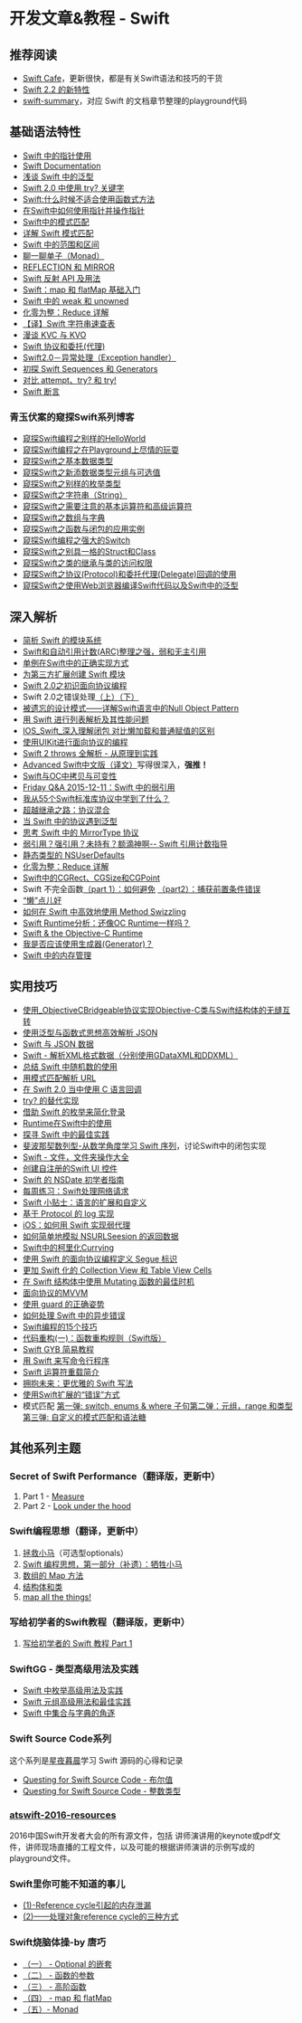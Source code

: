 # 开发文章&教程 - Swift
## 推荐阅读
- [Swift Cafe][1]，更新很快，都是有关Swift语法和技巧的干货
- [Swift 2.2 的新特性][2]
- [swift-summary][3]，对应 Swift 的文档章节整理的playground代码

## 基础语法特性
- [Swift 中的指针使用][4]
- [Swift Documentation][5]
- [浅谈 Swift 中的泛型][6]
- [Swift 2.0 中使用 try? 关键字][7]
- [Swift:什么时候不适合使用函数式方法][8]
- [在Swift中如何使用指针并操作指针][9]
- [Swift中的模式匹配][10]
- [详解 Swift 模式匹配][11]
- [Swift 中的范围和区间][12]
- [聊一聊单子（Monad）][13]
- [REFLECTION 和 MIRROR][14]
- [Swift 反射 API 及用法][15]
- [Swift：map 和 flatMap 基础入门][16]
- [Swift 中的 weak 和 unowned][17]
- [化零为整：Reduce 详解][18]
- [【译】Swift 字符串速查表][19]
- [漫谈 KVC 与 KVO][20]
- [Swift 协议和委托(代理)][21]
- [Swift2.0－异常处理（Exception handler）][22]
- [初探 Swift Sequences 和 Generators][23]
- [对比 attempt、try? 和 try!][24]
- [Swift 断言][25]

### 青玉伏案的窥探Swift系列博客
- [窥探Swift编程之别样的HelloWorld][26]
- [窥探Swift编程之在Playground上尽情的玩耍][27]
- [窥探Swift之基本数据类型][28]
- [窥探Swift之新添数据类型元组与可选值][29]
- [窥探Swift之别样的枚举类型][30]
- [窥探Swift之字符串（String）][31]
- [窥探Swift之需要注意的基本运算符和高级运算符][32]
- [窥探Swift之数组与字典][33]
- [窥探Swift之函数与闭包的应用实例][34]
- [窥探Swift编程之强大的Switch][35]
- [窥探Swift之别具一格的Struct和Class][36]
- [窥探Swift之类的继承与类的访问权限][37]
- [窥探Swift之协议(Protocol)和委托代理(Delegate)回调的使用][38]
- [窥探Swift之使用Web浏览器编译Swift代码以及Swift中的泛型][39]


## 深入解析
- [简析 Swift 的模块系统][40]
- [Swift和自动引用计数(ARC)整理之强，弱和无主引用][41]
- [单例在Swift中的正确实现方式][42]
- [为第三方扩展创建 Swift 模块][43]
- [Swift 2.0之初识面向协议编程][44]
- Swift 2.0之错误处理[（上）][45][（下）][46]
- [被遗忘的设计模式——详解Swift语言中的Null Object Pattern][47]
- [用 Swift 进行列表解析及其性能问题][48]
- [IOS\_Swift\_深入理解闭包 对比懒加载和普通赋值的区别][49]
- [使用UIKit进行面向协议的编程][50]
- [Swift 2 throws 全解析 - 从原理到实践][51]
- [Advanced Swift中文版（译文）][52]写得很深入，**强推！**
- [Swift与OC中拷贝与可变性][53]
- [Friday Q&A 2015-12-11：Swift 中的弱引用][54]
- [我从55个Swift标准库协议中学到了什么？][55]
- [超越继承之路：协议混合][56]
- [当 Swift 中的协议遇到泛型][57]
- [思考 Swift 中的 MirrorType 协议][58]
- [弱引用？强引用？未持有？额滴神啊-- Swift 引用计数指导][59]
- [静态类型的 NSUserDefaults][60]
- [化零为整：Reduce 详解][61]
- [Swift中的CGRect、CGSize和CGPoint][62]
- Swift 不完全函数[（part 1）：如何避免][63] [（part2）：捕获前置条件错误][64]
- [“懒”点儿好][65]
- [如何在 Swift 中高效地使用 Method Swizzling][66]
- [Swift Runtime分析：还像OC Runtime一样吗？][67]
- [Swift & the Objective-C Runtime][68]
- [我是否应该使用生成器(Generator)？][69]
- [Swift 中的内存管理][70]

## 实用技巧
- [使用\_ObjectiveCBridgeable协议实现Objective-C类与Swift结构体的无缝互转][71]
- [使用泛型与函数式思想高效解析 JSON][72]
- [Swift 与 JSON 数据][73]
- [Swift - 解析XML格式数据（分别使用GDataXML和DDXML）][74]
- [总结 Swift 中随机数的使用][75]
- [用模式匹配解析 URL][76]
- [在 Swift 2.0 当中使用 C 语言回调][77]
- [try? 的替代实现][78]
- [借助 Swift 的枚举来简化登录][79]
- [Runtime在Swift中的使用][80]
- [探寻 Swift 中的最佳实践][81]
- [斐波那契数列型-从数学角度学习 Swift 序列][82]，讨论Swift中的闭包实现
- [Swift - 文件，文件夹操作大全][83]
- [创建自注册的Swift UI 控件][84]
- [Swift 的 NSDate 初学者指南][85]
- [每周练习：Swift处理网络请求][86]
- [Swift 小贴士：语言的扩展和自定义][87]
- [基于 Protocol 的 log 实现][88]
- [iOS：如何用 Swift 实现弱代理][89]
- [如何简单地模拟 NSURLSeesion 的返回数据][90]
- [Swift中的柯里化Currying][91]
- [使用 Swift 的面向协议编程定义 Segue 标识][92]
- [更加 Swift 化的 Collection View 和 Table View Cells][93]
- [在 Swift 结构体中使用 Mutating 函数的最佳时机][94]
- [面向协议的MVVM][95]
- [使用 guard 的正确姿势][96]
- [如何处理 Swift 中的异步错误][97]
- [Swift编程的15个技巧][98]
- [代码重构(一)：函数重构规则（Swift版）][99]
- [Swift GYB 简易教程][100]
- [用 Swift 来写命令行程序][101]
- [Swift 运算符重载简介][102]
- [拥抱未来：更优雅的 Swift 写法][103]
- [使用Swift扩展的“错误”方式][104]
- 模式匹配 [第一弹: switch, enums & where 子句][105][第二弹：元组，range 和类型][106][第三弹: 自定义的模式匹配和语法糖][107]

## 其他系列主题
### Secret of Swift Performance（翻译版，更新中）
1. Part 1 - [Measure][108]
2. Part 2 - [Look under the hood][109]

### Swift编程思想（翻译，更新中）
1. [拯救小马][110]（可选型optionals）
2. [Swift 编程思想，第一部分（补遗）：牺牲小马][111]
2. [数组的 Map 方法][112]
3. [结构体和类][113]
1. [map all the things!][114]

### 写给初学者的Swift教程（翻译版，更新中）
1. [写给初学者的 Swift 教程 Part 1][115]

### SwiftGG - 类型高级用法及实践
- [Swift 中枚举高级用法及实践][116]
- [Swift 元组高级用法和最佳实践][117]
- [Swift 中集合与字典的角逐][118]

### Swift Source Code系列
这个系列是[星夜暮晨][119]学习 Swift 源码的心得和记录
- [Questing for Swift Source Code - 布尔值][120]
- [Questing for Swift Source Code -  整数类型][121]

### [atswift-2016-resources][122]
2016中国Swift开发者大会的所有源文件，包括 讲师演讲用的keynote或pdf文件，讲师现场直播的工程文件，以及可能的根据讲师演讲的示例写成的playground文件。

### Swift里你可能不知道的事儿
- [(1)-Reference cycle引起的内存泄漏][123]
- [(2)——处理对象reference cycle的三种方式][124]

### Swift烧脑体操-by 唐巧
- [（一） - Optional 的嵌套][125]
- [（二） - 函数的参数][126]
- [（三） - 高阶函数][127]
- [（四） - map 和 flatMap][128]
- [（五）- Monad][129]

[1]:	http://swiftcafe.io/ "Swift Cafe"
[2]:	http://chengway.in/swift-2-2-de-xin-te-xing/
[3]:	https://github.com/jakarmy/swift-summary "swift-summary"
[4]:	http://onevcat.com/2015/01/swift-pointer/
[5]:	http://nshipster.cn/swift-documentation/
[6]:	http://swift.gg/2015/09/16/swift-generics/ "浅谈 Swift 中的泛型"
[7]:	http://swift.gg/2015/08/31/swift-2-lets-try/ "Swift 2.0 中使用 try? 关键字"
[8]:	http://swift.gg/2015/08/28/swift_when_the_functional_approach_is_not_right/ "Swift:什么时候不适合使用函数式方法"
[9]:	https://github.com/icepy/_posts/issues/3
[10]:	http://swift.gg/2015/10/16/swift-pattern-matching/ "Swift中的模式匹配"
[11]:	http://swift.gg/2015/10/27/swift-pattern-matching-in-detail/ "详解 Swift 模式匹配"
[12]:	http://swift.gg/2015/10/26/swift-ranges-and-intervals/ "Swift 中的范围和区间"
[13]:	http://swift.gg/2015/10/30/lets-talk-about-monads/ "聊一聊单子（Monad）"
[14]:	http://swifter.tips/reflect/
[15]:	http://swift.gg/2015/11/23/swift-reflection-api-what-you-can-do/ "Swift 反射 API 及用法"
[16]:	http://swift.gg/2015/11/26/swift-map-and-flatmap/ "Swift：map 和 flatMap 基础入门"
[17]:	http://swift.gg/2015/12/02/swift-weak-and-unowned/ "Swift 中的 weak 和 unowned"
[18]:	http://swift.gg/2015/12/10/reduce-all-the-things/ "化零为整：Reduce 详解"
[19]:	http://www.cocoachina.com/swift/20151218/14746.html
[20]:	http://swiftcafe.io/2016/01/03/kvc/ "漫谈 KVC 与 KVO"
[21]:	http://www.cnblogs.com/xilanglang/p/5143613.html "Swift 协议和委托(代理)"
[22]:	http://www.cnblogs.com/GarveyCalvin/p/5081608.html "Swift2.0－异常处理（Exception handler）"
[23]:	http://swift.gg/2016/03/10/experimenting-with-swift-2-sequencetype-generatortype/ "初探 Swift Sequences 和 Generators"
[24]:	http://swift.gg/2016/04/15/swift-my-attempt-code-vs-try-and-try/ "对比 attempt、try? 和 try!"
[25]:	http://swift.gg/2016/05/11/friday-qa-2016-03-04-swift-asserts/ "Friday Q&A 2016-03-04：Swift 断言"
[26]:	http://www.cnblogs.com/ludashi/p/4451207.html "窥探Swift编程之别样的HelloWorld"
[27]:	http://www.cnblogs.com/ludashi/p/4451481.html "窥探Swift编程之在Playground上尽情的玩耍"
[28]:	http://www.cnblogs.com/ludashi/p/4454496.html "窥探Swift之基本数据类型"
[29]:	http://www.cnblogs.com/ludashi/p/4711010.html "窥探Swift之新添数据类型元组与可选值"
[30]:	http://www.cnblogs.com/ludashi/p/4721158.html "窥探Swift之别样的枚举类型"
[31]:	http://www.cnblogs.com/ludashi/p/4725018.html "窥探Swift之字符串（String）"
[32]:	http://www.cnblogs.com/ludashi/p/4963036.html "窥探Swift之需要注意的基本运算符和高级运算符"
[33]:	http://www.cnblogs.com/ludashi/p/5006321.html "窥探Swift之数组与字典"
[34]:	http://www.cnblogs.com/ludashi/p/4968837.html "窥探Swift之函数与闭包的应用实例"
[35]:	http://www.cnblogs.com/ludashi/p/5033542.html "窥探Swift编程之强大的Switch"
[36]:	http://www.cnblogs.com/ludashi/p/5044196.html "窥探Swift之别具一格的Struct和Class"
[37]:	http://www.cnblogs.com/ludashi/p/5048831.html "窥探Swift之类的继承与类的访问权限"
[38]:	http://www.cnblogs.com/ludashi/p/5057858.html "窥探Swift之协议(Protocol)和委托代理(Delegate)回调的使用"
[39]:	http://www.cnblogs.com/ludashi/p/5066286.html "窥探Swift之使用Web浏览器编译Swift代码以及Swift中的泛型"
[40]:	http://www.cocoachina.com/industry/20140621/8904.html
[41]:	http://www.devtf.cn/?p=462
[42]:	http://www.devtf.cn/?p=937
[43]:	http://andelf.github.io/blog/2015/01/23/swift-3rd-library-install-as-swift-modules/
[44]:	http://www.swiftyper.com/Swift/introducing-protocol-oriented-programming-in-swift-2.html "Swift 2.0之初识面向协议编程"
[45]:	http://www.swiftyper.com/Swift/swift2_error_handling.html
[46]:	http://www.swiftyper.com/Swift/swift2_error_handling_part_2.html
[47]:	http://www.csdn.net/article/2015-11-17/2826234-null-object-pattern-in-swift
[48]:	http://swift.gg/2015/10/29/list-comprehensions-and-performance-with-swift/ "用 Swift 进行列表解析及其性能问题"
[49]:	http://blog.csdn.net/zimo2013/article/details/50073691 "IOS_Swift_深入理解闭包 对比懒加载和普通赋值的区别"
[50]:	http://www.cocoachina.com/ios/20151208/14581.html
[51]:	http://www.ibm.com/developerworks/cn/mobile/mo-cn-swift/index.html "Swift 2 throws 全解析 - 从原理到实践"
[52]:	http://www.jianshu.com/p/18744b078508 "Advanced Swift中文版"
[53]:	http://649395594.github.io/blog/2015/12/23/swiftyu-oczhong-kao-bei-yu-ke-bian-xing/ "Swift与OC中拷贝与可变性"
[54]:	http://swift.gg/2015/12/28/friday-qa-2015-12-11-swift-weak-references/ "Friday Q&A 2015-12-11：Swift 中的弱引用"
[55]:	http://www.cocoachina.com/swift/20160107/14868.html
[56]:	http://chengway.in/chao-yue-ji-cheng-zhi-lu-xie-yi-hun-he/
[57]:	http://chengway.in/dang-swift-zhong-de-fan-xing-yu-dao-xie-yi/
[58]:	http://segmentfault.com/a/1190000004388185 "思考 Swift 中的 MirrorType 协议"
[59]:	http://www.cocoachina.com/swift/20160202/15182.html
[60]:	http://swift.gg/2016/02/17/nsuserdefaults-static/ "静态类型的 NSUserDefaults"
[61]:	http://swift.gg/2015/12/10/reduce-all-the-things/ "化零为整：Reduce 详解"
[62]:	http://www.jianshu.com/p/da3c2c30e072 "Swift中的CGRect、CGSize和CGPoint"
[63]:	http://www.cocoachina.com/swift/20160321/15729.html
[64]:	http://www.cocoachina.com/swift/20160323/15751.html
[65]:	http://swift.gg/2016/03/25/being-lazy/ "“懒”点儿好"
[66]:	http://swift.gg/2016/03/29/effective-method-swizzling-with-swift/ "如何在 Swift 中高效地使用 Method Swizzling"
[67]:	http://mp.weixin.qq.com/s?__biz=MzA3ODg4MDk0Ng==&mid=403153173&idx=1&sn=c631f95b28a0eb4b842a9494e43a30e5
[68]:	http://nshipster.cn/swift-objc-runtime/ "Swift & the Objective-C Runtime"
[69]:	http://swift.gg/2016/04/14/should-i-be-using-a-generator-or-not/ "我是否应该使用生成器(Generator)？"
[70]:	http://forrestchang.github.io/2016/04/15/swift-arc-notes/
[71]:	http://southpeak.github.io/blog/2015/10/26/objectivecbridgeable-protocol-for-objectivec-class-and-swift-struct/
[72]:	http://codebuild.me/2015/09/14/efficient-json-in-swift-with-functional-concepts-and-generics/
[73]:	http://swiftcafe.io/2015/07/18/swift-json/
[74]:	http://www.hangge.com/blog/cache/detail_646.html
[75]:	http://www.cocoachina.com/swift/20151013/13624.html
[76]:	http://swift.gg/2015/09/15/urls-and-pattern-matching/
[77]:	http://swift.gg/2015/11/11/c-callbacks-in-swift/ "在 Swift 2.0 当中使用 C 语言回调"
[78]:	http://swift.gg/2015/10/13/alternatives-to-try-swiftlang/ "try? 的替代实现"
[79]:	https://realm.io/cn/news/david-east-simplifying-login-swift-enums/ "借助 Swift 的枚举来简化登录"
[80]:	https://github.com/icepy/_posts/issues/8
[81]:	https://realm.io/cn/news/gotocph-ash-furrow-best-practices-swift/ "探寻 Swift 中的最佳实践"
[82]:	http://swift.gg/2015/12/04/the-fibonacci-sequencetype/ "斐波那契数列型-从数学角度学习 Swift 序列"
[83]:	http://www.hangge.com/blog/cache/detail_527.html "Swift - 文件，文件夹操作大全"
[84]:	http://www.devtf.cn/?p=1162 "创建自注册的Swift UI 控件"
[85]:	http://swift.gg/2015/12/14/a-beginners-guide-to-nsdate-in-swift/ "Swift 的 NSDate 初学者指南"
[86]:	https://github.com/icepy/_posts/issues/10 "每周练习：Swift处理网络请求"
[87]:	http://www.cocoachina.com/swift/20151223/14774.html
[88]:	http://www.cocoachina.com/swift/20160118/14935.html
[89]:	http://swift.gg/2016/01/19/ios-weak-delegates-swift/ "iOS：如何用 Swift 实现弱代理"
[90]:	http://swift.gg/2016/01/22/an-easy-way-to-stub-nsurlsession/ "如何简单地模拟 NSURLSeesion 的返回数据"
[91]:	http://segmentfault.com/a/1190000004340919 "Swift中的柯里化Currying"
[92]:	http://swift.gg/2016/02/01/protocol-oriented-segue-identifiers-swift/ "使用 Swift 的面向协议编程定义 Segue 标识"
[93]:	http://swift.gg/2016/02/02/being-swifty-with-collection-view-and-table-view-cells/ "更加 Swift 化的 Collection View 和 Table View Cells"
[94]:	http://swift.gg/2016/02/06/when-to-use-mutating-functions-in-swift-structs/ "在 Swift 结构体中使用 Mutating 函数的最佳时机"
[95]:	http://liuduo.me/2015/12/13/pomvvm/ "面向协议的MVVM"
[96]:	http://swift.gg/2016/02/14/swift-guard-radix/ "使用 guard 的正确姿势"
[97]:	http://swift.gg/2016/02/16/async-errors/ "如何处理 Swift 中的异步错误"
[98]:	http://geek.csdn.net/news/detail/58593
[99]:	http://www.cnblogs.com/ludashi/p/5223241.html "代码重构(一)：函数重构规则（Swift版）"
[100]:	http://swift.gg/2016/03/04/a-short-swift-gyb-tutorial/ "Swift GYB 简易教程"
[101]:	http://swift.gg/2016/03/28/command-line-utilities-in-swift/ "用 Swift 来写命令行程序"
[102]:	http://swift.gg/2016/04/19/operator-overloading-swift/ "Swift 运算符重载简介"
[103]:	https://realm.io/cn/news/doios-daniel-steinberg-ready-for-the-future/ "拥抱未来：更优雅的 Swift 写法"
[104]:	http://geek.csdn.net/news/detail/67296 "使用Swift扩展的“错误”方式"
[105]:	http://swift.gg/2016/04/26/pattern-matching-1/ "模式匹配第一弹: switch, enums & where 子句"
[106]:	http://swift.gg/2016/04/27/pattern-matching-2/ "模式匹配第二弹：元组，range 和类型"
[107]:	http://swift.gg/2016/04/28/pattern-matching-3/ "模式匹配第三弹: 自定义的模式匹配和语法糖"
[108]:	http://southpeak.github.io/blog/2015/11/05/secret-of-swift-performance-part-1/
[109]:	http://southpeak.github.io/blog/2015/11/05/secret-of-swift-performance-part-2/
[110]:	http://swift.gg/2015/09/29/thinking-in-swift-1/ "Swift 编程思想，第一部分：拯救小马"
[111]:	http://swift.gg/2016/03/21/thinking-in-swift-1-addendum/ "Swift 编程思想，第一部分（补遗）：牺牲小马"
[112]:	http://swift.gg/2015/10/09/thinking-in-swift-2/ "Swift 编程思想，第二部分：数组的 Map 方法"
[113]:	http://alisoftware.github.io/swift/2015/10/03/thinking-in-swift-3/ "Swift编程思想第三部分：结构体和类"
[114]:	http://swift.gg/2015/10/22/thinking-in-swift-4/ "Swift 编程思想 Part 4：map all the things!"
[115]:	http://swift.gg/2015/11/13/swift-tutorial-for-beginners-part-1/ "写给初学者的 Swift 教程 Part 1"
[116]:	http://swift.gg/2015/11/20/advanced-practical-enum-examples/ "Swift 中枚举高级用法及实践"
[117]:	http://swift.gg/2015/10/10/tuples-swift-advanced-usage-best-practices/ "Swift 元组高级用法和最佳实践"
[118]:	http://swift.gg/2016/01/20/sets-vs-dictionaries-smackdown-in-swiftlang/ "Swift 中集合与字典的角逐"
[119]:	http://www.jianshu.com/users/ef1058d2d851 "星夜暮晨"
[120]:	http://www.jianshu.com/p/217510b270f1 "Questing for Swift Source Code - 布尔值"
[121]:	http://www.jianshu.com/p/ae67b4d37159 "Questing for Swift Source Code -  整数类型"
[122]:	https://github.com/atConf/atswift-2016-resources "atswift-2016-resources"
[123]:	http://segmentfault.com/a/1190000004331260 "Swift里你可能不知道的事儿(1)-Reference cycle引起的内存泄漏"
[124]:	http://segmentfault.com/a/1190000004345727 "Swift里你可能不知道的事儿(2)——处理对象reference cycle的三种方式"
[125]:	http://www.infoq.com/cn/articles/swift-brain-gym-optional
[126]:	http://www.infoq.com/cn/articles/swift-brain-gym-arguments?utm_campaign=rightbar_v2&utm_source=infoq&utm_medium=articles_link&utm_content=link_text "Swift 烧脑体操（二） - 函数的参数"
[127]:	http://www.infoq.com/cn/articles/swift-brain-gym-high-order-function?utm_campaign=rightbar_v2&utm_source=infoq&utm_medium=articles_link&utm_content=link_text "Swift 烧脑体操（三） - 高阶函数"
[128]:	http://www.infoq.com/cn/articles/swift-brain-gym-map-and-flatmap?utm_campaign=rightbar_v2&utm_source=infoq&utm_medium=articles_link&utm_content=link_text "Swift 烧脑体操（四） - map 和 flatMap"
[129]:	http://www.infoq.com/cn/articles/swift-brain-gym-monad?utm_campaign=rightbar_v2&utm_source=infoq&utm_medium=articles_link&utm_content=link_text "Swift 烧脑体操（五）- Monad"